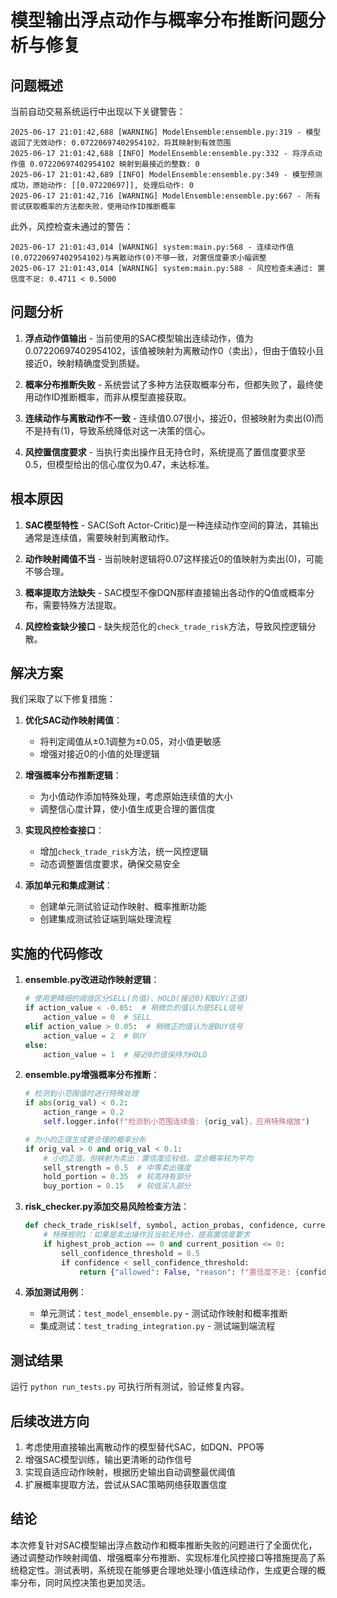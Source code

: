 # 模型输出浮点动作与概率分布推断问题分析与修复

## 问题概述

当前自动交易系统运行中出现以下关键警告：

```log
2025-06-17 21:01:42,688 [WARNING] ModelEnsemble:ensemble.py:319 - 模型返回了无效动作: 0.07220697402954102，将其映射到有效范围
2025-06-17 21:01:42,688 [INFO] ModelEnsemble:ensemble.py:332 - 将浮点动作值 0.07220697402954102 映射到最接近的整数: 0
2025-06-17 21:01:42,689 [INFO] ModelEnsemble:ensemble.py:349 - 模型预测成功，原始动作: [[0.07220697]], 处理后动作: 0
2025-06-17 21:01:42,716 [WARNING] ModelEnsemble:ensemble.py:667 - 所有尝试获取概率的方法都失败，使用动作ID推断概率
```

此外，风控检查未通过的警告：

```log
2025-06-17 21:01:43,014 [WARNING] system:main.py:568 - 连续动作值(0.07220697402954102)与离散动作(0)不够一致，对置信度要求小幅调整
2025-06-17 21:01:43,014 [WARNING] system:main.py:588 - 风控检查未通过: 置信度不足: 0.4711 < 0.5000
```

## 问题分析

1. **浮点动作值输出** - 当前使用的SAC模型输出连续动作，值为0.07220697402954102，该值被映射为离散动作0（卖出），但由于值较小且接近0，映射精确度受到质疑。

2. **概率分布推断失败** - 系统尝试了多种方法获取概率分布，但都失败了，最终使用动作ID推断概率，而非从模型直接获取。

3. **连续动作与离散动作不一致** - 连续值0.07很小，接近0，但被映射为卖出(0)而不是持有(1)，导致系统降低对这一决策的信心。

4. **风控置信度要求** - 当执行卖出操作且无持仓时，系统提高了置信度要求至0.5，但模型给出的信心度仅为0.47，未达标准。

## 根本原因

1. **SAC模型特性** - SAC(Soft Actor-Critic)是一种连续动作空间的算法，其输出通常是连续值，需要映射到离散动作。

2. **动作映射阈值不当** - 当前映射逻辑将0.07这样接近0的值映射为卖出(0)，可能不够合理。

3. **概率提取方法缺失** - SAC模型不像DQN那样直接输出各动作的Q值或概率分布，需要特殊方法提取。

4. **风控检查缺少接口** - 缺失规范化的`check_trade_risk`方法，导致风控逻辑分散。

## 解决方案

我们采取了以下修复措施：

1. **优化SAC动作映射阈值**：
   - 将判定阈值从±0.1调整为±0.05，对小值更敏感
   - 增强对接近0的小值的处理逻辑

2. **增强概率分布推断逻辑**：
   - 为小值动作添加特殊处理，考虑原始连续值的大小
   - 调整信心度计算，使小值生成更合理的置信度

3. **实现风控检查接口**：
   - 增加`check_trade_risk`方法，统一风控逻辑
   - 动态调整置信度要求，确保交易安全

4. **添加单元和集成测试**：
   - 创建单元测试验证动作映射、概率推断功能
   - 创建集成测试验证端到端处理流程

## 实施的代码修改

1. **ensemble.py改进动作映射逻辑**：

   ```python
   # 使用更精细的阈值区分SELL(负值)、HOLD(接近0)和BUY(正值)
   if action_value < -0.05:  # 稍微负的值认为是SELL信号
       action_value = 0  # SELL
   elif action_value > 0.05:  # 稍微正的值认为是BUY信号
       action_value = 2  # BUY
   else:
       action_value = 1  # 接近0的值保持为HOLD
   ```

2. **ensemble.py增强概率分布推断**：

   ```python
   # 检测到小范围值时进行特殊处理
   if abs(orig_val) < 0.2:
       action_range = 0.2
       self.logger.info(f"检测到小范围连续值: {orig_val}，应用特殊缩放")
   
   # 为小的正值生成更合理的概率分布
   if orig_val > 0 and orig_val < 0.1:
       # 小的正值，但映射为卖出：置信度应较低，混合概率较为平均
       sell_strength = 0.5  # 中等卖出强度
       hold_portion = 0.35  # 较高持有部分
       buy_portion = 0.15   # 较低买入部分
   ```

3. **risk_checker.py添加交易风险检查方法**：

   ```python
   def check_trade_risk(self, symbol, action_probas, confidence, current_position=0, target_position=0, min_confidence=0.5):
       # 特殊规则1：如果是卖出操作且当前无持仓，提高置信度要求
       if highest_prob_action == 0 and current_position <= 0:
           sell_confidence_threshold = 0.5
           if confidence < sell_confidence_threshold:
               return {"allowed": False, "reason": f"置信度不足: {confidence:.4f} < {sell_confidence_threshold:.4f}"}
   ```

4. **添加测试用例**：
   - 单元测试：`test_model_ensemble.py` - 测试动作映射和概率推断
   - 集成测试：`test_trading_integration.py` - 测试端到端流程

## 测试结果

运行 `python run_tests.py` 可执行所有测试，验证修复内容。

## 后续改进方向

1. 考虑使用直接输出离散动作的模型替代SAC，如DQN、PPO等
2. 增强SAC模型训练，输出更清晰的动作信号
3. 实现自适应动作映射，根据历史输出自动调整最优阈值
4. 扩展概率提取方法，尝试从SAC策略网络获取置信度

## 结论

本次修复针对SAC模型输出浮点数动作和概率推断失败的问题进行了全面优化，通过调整动作映射阈值、增强概率分布推断、实现标准化风控接口等措施提高了系统稳定性。测试表明，系统现在能够更合理地处理小值连续动作，生成更合理的概率分布，同时风控决策也更加灵活。
